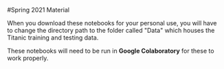 #Spring 2021 Material

When you download these notebooks for your personal use, you will have to change the directory path to the folder called "Data" which houses the Titanic training and testing data. 

These notebooks will need to be run in **Google Colaboratory** for these to work properly. 
